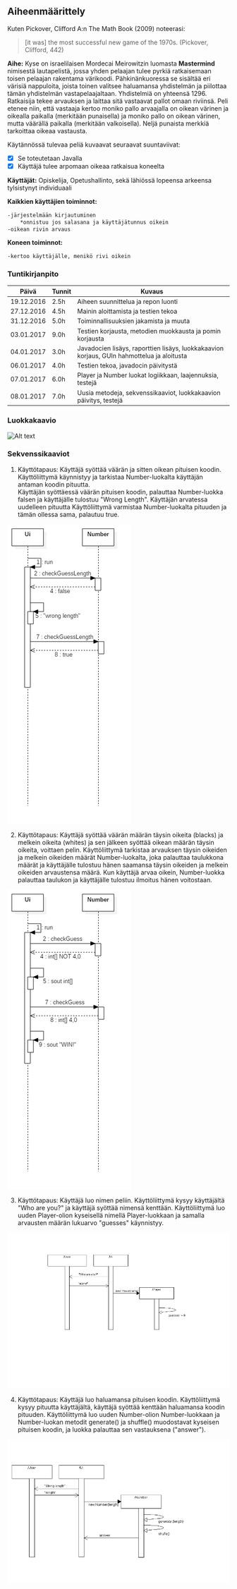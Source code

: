 ## Aiheenmäärittely

Kuten Pickover, Clifford A:n The Math Book (2009) noteerasi: 

> [it was] the most successful new game of the 1970s. (Pickover, Clifford, 442)

**Aihe:** Kyse on israelilaisen Mordecai Meirowitzin luomasta **Mastermind** nimisestä lautapelistä, jossa yhden pelaajan tulee pyrkiä ratkaisemaan toisen pelaajan rakentama värikoodi. Pähkinänkuoressa se sisältää eri värisiä nappuloita, joista toinen valitsee haluamansa yhdistelmän ja piilottaa tämän yhdistelmän vastapelaajaltaan. Yhdistelmiä on yhteensä 1296. Ratkaisija tekee arvauksen ja laittaa sitä vastaavat pallot omaan riviinsä. Peli etenee niin, että vastaaja kertoo moniko pallo arvaajalla on oikean värinen ja oikealla paikalla (merkitään punaisella) ja moniko pallo on oikean värinen, mutta väärällä paikalla (merkitään valkoisella). Neljä punaista merkkiä tarkoittaa oikeaa vastausta.

Käytännössä tulevaa peliä kuvaavat seuraavat suuntaviivat: 

- [x] Se toteutetaan Javalla
- [x] Käyttäjä tulee arpomaan oikeaa ratkaisua koneelta   

**Käyttäjät:** Opiskelija, Opetushallinto, sekä lähiössä lopeensa arkeensa tylsistynyt individuaali

**Kaikkien käyttäjien toiminnot:** 

	-järjestelmään kirjautuminen
		*onnistuu jos salasana ja käyttäjätunnus oikein 
	-oikean rivin arvaus

**Koneen toiminnot:**

	-kertoo käyttäjälle, menikö rivi oikein





### Tuntikirjanpito
Päivä | Tunnit | Kuvaus
--------------- | ----- | ------
19.12.2016 | 2.5h | Aiheen suunnittelua ja repon luonti
27.12.2016 | 4.5h | Mainin aloittamista ja testien tekoa
31.12.2016 | 5.0h | Toiminnallisuuksien jakamista ja muuta
03.01.2017 | 9.0h | Testien korjausta, metodien muokkausta ja pomin korjausta
04.01.2017 | 3.0h | Javadocien lisäys, raporttien lisäys, luokkakaavion korjaus, GUIn hahmottelua ja aloitusta
06.01.2017 | 4.0h | Testien tekoa, javadocin päivitystä
07.01.2017 | 6.0h | Player ja Number luokat logiikkaan, laajennuksia, testejä
08.01.2017 | 7.0h | Uusia metodeja, sekvenssikaaviot, luokkakaavion päivitys, testejä

### Luokkakaavio 

![Alt text](https://yuml.me/28952192)

### Sekvenssikaaviot

1. Käyttötapaus: Käyttäjä syöttää väärän ja sitten oikean pituisen koodin.  Käyttöliittymä käynnistyy ja tarkistaa Number-luokalta käyttäjän antaman koodin pituutta.  <br/>
Käyttäjän syöttäessä väärän pituisen koodin, palauttaa Number-luokka falsen ja käyttäjälle tulostuu "Wrong Length". Käyttäjän arvatessa uudelleen pituutta Käyttöliittymä varmistaa Number-luokalta pituuden ja tämän ollessa sama, palautuu true. 

![Alt text](SequenceDiagram667.png)

2. Käyttötapaus: Käyttäjä syöttää väärän määrän täysin oikeita (blacks) ja melkein oikeita (whites) ja sen jälkeen syöttää oikean määrän täysin oikeita, voittaen pelin. Käyttöliittymä tarkistaa arvauksen täysin oikeiden ja melkein oikeiden määrät Number-luokalta, joka palauttaa taulukkona määrät ja käyttäjälle tulostuu hänen saamansa täysin oikeiden ja melkein oikeiden arvaustensa määrä. Kun käyttäjä arvaa oikein, Number-luokka palauttaa taulukon ja käyttäjälle tulostuu ilmoitus hänen voitostaan.

![Alt text](SequenceDiagram668.png)

3. Käyttötapaus: Käyttäjä luo nimen peliin. Käyttöliittymä kysyy käyttäjältä "Who are you?" ja käyttäjä syöttää nimensä kenttään. Käyttöliittymä luo uuden Player-olion kyseisellä nimellä Player-luokkaan ja samalla arvausten määrän lukuarvo "guesses" käynnistyy.

![Alt text](SequenceDiagram669.png)

4. Käyttötapaus: Käyttäjä luo haluamansa pituisen koodin. Käyttöliittymä kysyy pituutta käyttäjältä, käyttäjä syöttää kenttään haluamansa koodin pituuden. Käyttöliittymä luo uuden Number-olion Number-luokkaan ja Number-luokan metodit generate() ja shuffle() muodostavat kyseisen pituisen koodin, ja luokka palauttaa sen vastauksena ("answer").

![Alt text](SequenceDiagram670.png)
